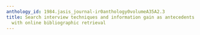 ```yaml
---
anthology_id: 1984.jasis_journal-ir0anthology0volumeA35A2.3
title: Search interview techniques and information gain as antecedents of user satisfaction
  with online bibliographic retrieval
---
```

